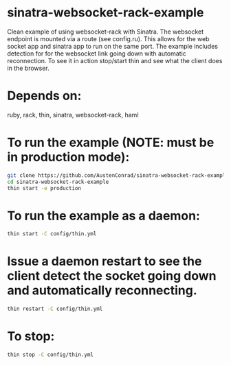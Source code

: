 sinatra-websocket-rack-example
==============================

Clean example of using websocket-rack with Sinatra. The websocket endpoint is mounted via a route (see config.ru). This allows for the web socket app 
and sinatra app to run on the same port. The example includes detection for for the websocket link going down with automatic reconnection. To see it 
in action stop/start thin and see what the client does in the browser.

Depends on:
=====
ruby, rack, thin, sinatra, websocket-rack, haml

To run the example (NOTE: must be in production mode):
=====
```bash
git clone https://github.com/AustenConrad/sinatra-websocket-rack-example.git
cd sinatra-websocket-rack-example
thin start -e production
```

To run the example as a daemon:
=====
```bash
thin start -C config/thin.yml
```

Issue a daemon restart to see the client detect the socket going down and automatically reconnecting.
====
```bash
thin restart -C config/thin.yml
```

To stop:
=====
```bash
thin stop -C config/thin.yml
```
